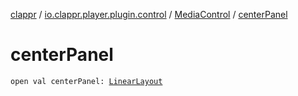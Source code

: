 [clappr](../../index.md) / [io.clappr.player.plugin.control](../index.md) / [MediaControl](index.md) / [centerPanel](./center-panel.md)

# centerPanel

`open val centerPanel: `[`LinearLayout`](https://developer.android.com/reference/android/widget/LinearLayout.html)